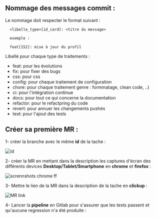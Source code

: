 ## Nommage des messages commit :


Le nommage doit respecter le format suivant :

      <libelle_type>[id_card]: <titre du message>

      exemple : 
      
      feat[152]: mise à jour du profil

Libellé pour chaque type de traitements : 

*   feat: pour les évolutions
*   fix:  pour fixer des bugs
* 	css: pour css
* 	config: pour chaque traitement de configuration
* 	chore: pour chaque traitement genre : formmatage, clean code, ..)
* 	ci: pour l'intégration continue
* 	docs: pour tout ce qui concerne la documentation
* 	refactor: pour le refactpring du code
* 	revert: pour annuer les changements pushés
* 	test: pour l'ajout des tests

## Créer sa première MR :

1- créer la branche avec le même **id** de la tache :

![id](https://user-images.githubusercontent.com/12902041/98949774-6f233600-24f8-11eb-89e3-44cf050f0317.png)

2- créer la MR en mettant dans la description les captures d'écran des différents devices **Desktop/Tablet/Smartphone** en **chrome** et **firefox** :

![scrennshots chrome ff](https://user-images.githubusercontent.com/12902041/98949811-7f3b1580-24f8-11eb-88d9-a72fbc35c377.png)


3- Mettre le lien de la MR dans la description de la tache en **clickup** :

![MR link](https://user-images.githubusercontent.com/12902041/98949860-8f52f500-24f8-11eb-8396-16cdf8e26cbe.png)

4- Lancer la **pipeline** en Gitlab pour s'assurer que les tests passent et qu'aucune regression n'a été produite : 

